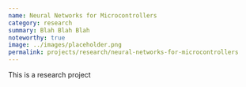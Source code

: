 ```yaml
---
name: Neural Networks for Microcontrollers
category: research
summary: Blah Blah Blah
noteworthy: true
image: ../images/placeholder.png
permalink: projects/research/neural-networks-for-microcontrollers
---
```

This is a research project

